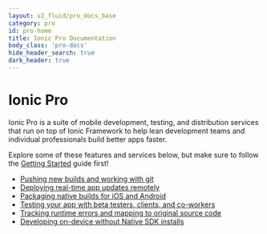 ```yaml
---
layout: v2_fluid/pro_docs_base
category: pro
id: pro-home
title: Ionic Pro Documentation
body_class: 'pro-docs'
hide_header_search: true
dark_header: true
---
```


# Ionic Pro

Ionic Pro is a suite of mobile development, testing, and distribution services that run on top of Ionic Framework
to help lean development teams and individual professionals build better apps faster.

Explore some of these features and services below, but make sure to follow the [Getting Started](/docs/pro/getting-started.html) guide first!

 * [Pushing new builds and working with git](git.html)
 * [Deploying real-time app updates remotely](live-deploy.html)
 * [Packaging native builds for iOS and Android](native-package.html)
 * [Testing your app with beta testers, clients, and co-workers](beta-testing.html)
 * [Tracking runtime errors and mapping to original source code](error-monitoring.html)
 * [Developing on-device without Native SDK installs](dev-app.html)
